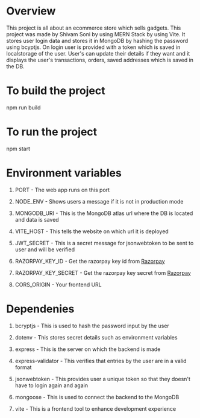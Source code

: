 # Overview

This project is all about an ecommerce store which sells gadgets. This project was made by Shivam Soni by using MERN Stack by using Vite. It stores user login data and stores it in MongoDB by hashing the password using bcyptjs. On login user is provided with a token which is saved in localstorage of the user. User's can update their details if they want and it displays the user's transactions, orders, saved addresses which is saved in the DB. 



# To build the project

npm run build


# To run the project

npm start



# Environment variables

1.  PORT - The web app runs on this port

2.  NODE_ENV - Shows users a message if it is not in production mode

3.  MONGODB_URI - This is the MongoDB atlas url where the DB is located and data is saved

4.  VITE_HOST - This tells the website on which url it is deployed

5.  JWT_SECRET - This is a secret message for jsonwebtoken to be sent to user and will be verified

6. RAZORPAY_KEY_ID - Get the razorpay key id from [Razorpay](https://razorpay.com)

7. RAZORPAY_KEY_SECRET - Get the razorpay key secret from [Razorpay](https://razorpay.com)

8. CORS_ORIGIN - Your frontend URL

# Dependenies

1.  bcryptjs - This is used to hash the password input by the user

2.  dotenv - This stores secret details such as environment variables

3.  express - This is the server on which the backend is made

4.  express-validator - This verifies that entries by the user are in a valid format

5.  jsonwebtoken - This provides user a unique token so that they doesn't have to login again and again

6.  mongoose - This is used to connect the backend to the MongoDB

7.  vite - This is a frontend tool to enhance development experience